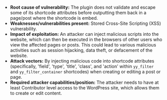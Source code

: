 - **Root cause of vulnerability:** The plugin does not validate and escape some of its shortcode attributes before outputting them back in a page/post where the shortcode is embed.
- **Weaknesses/vulnerabilities present:** Stored Cross-Site Scripting (XSS) vulnerability.
- **Impact of exploitation:** An attacker can inject malicious scripts into the website, which can then be executed in the browsers of other users who view the affected pages or posts. This could lead to various malicious activities such as session hijacking, data theft, or defacement of the website.
- **Attack vectors:** By injecting malicious code into shortcode attributes (specifically, 'field', 'type', 'title', 'class', and 'action' within `yy_filter` and `yy_filter_container` shortcodes) when creating or editing a post or page.
- **Required attacker capabilities/position:** The attacker needs to have at least Contributor level access to the WordPress site, which allows them to create or edit content.